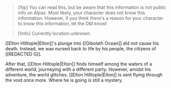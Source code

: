 > [!tip] You can read this, but be aware that this information is not public info on Alpaz. 
> Most likely, your character does not know this information. However, if you think there's a reason for your character to know this information, let the DM know!

> [!info]
> Currently location unknown

[[Elton Hilltople|Elton]]'s plunge into [[Gibolath Ocean]] did not cause his death. Instead, we was nursed back to life by his people, the citizens of [[REDACTED G]].

After that, [[Elton Hilltople|Elton]] finds himself among the waters of a different world, journeying with a different party. However, amidst his adventure, the world glitches. [[Elton Hilltople|Elton]] is sent flying through the void once more. Where he is going is still a mystery. 